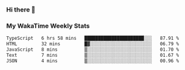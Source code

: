 ### Hi there 👋

<!--
**royschrauwen/royschrauwen** is a ✨ _special_ ✨ repository because its `README.md` (this file) appears on your GitHub profile.

Here are some ideas to get you started:

- 🔭 I’m currently working on ...
- 🌱 I’m currently learning ...
- 👯 I’m looking to collaborate on ...
- 🤔 I’m looking for help with ...
- 💬 Ask me about ...
- 📫 How to reach me: ...
- 😄 Pronouns: ...
- ⚡ Fun fact: ...
-->


### My WakaTime Weekly Stats
<!--START_SECTION:waka-->

```txt
TypeScript   6 hrs 58 mins   ██████████████████████░░░   87.91 %
HTML         32 mins         █▓░░░░░░░░░░░░░░░░░░░░░░░   06.79 %
JavaScript   8 mins          ▒░░░░░░░░░░░░░░░░░░░░░░░░   01.70 %
Text         7 mins          ▒░░░░░░░░░░░░░░░░░░░░░░░░   01.67 %
JSON         4 mins          ▒░░░░░░░░░░░░░░░░░░░░░░░░   00.96 %
```

<!--END_SECTION:waka-->
